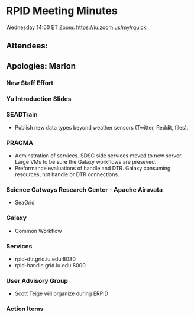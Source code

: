 
   
# RPID Meeting Minutes

Wednesday 14:00 ET 
Zoom: https://iu.zoom.us/my/rquick 
   
## Attendees: 
## Apologies: Marlon

### New Staff Effort

### Yu Introduction Slides

### SEADTrain
   * Publish new data types beyond weather sensors (Twitter, Reddit, files).
   
### PRAGMA
   * Adminstration of services. SDSC side services moved to new server. Large VMs to be sure the Galaxy workflows are preseved. 
   * Preformance evaluations of handle and DTR. Galaxy consuming resources, not handle or DTR connections. 

### Science Gatways Research Center - Apache Airavata
   * SeaGrid
   
### Galaxy
   * Common Workflow

### Services
   * rpid-dtr.grid.iu.edu:8080
   * rpid-handle.grid.iu.edu:8000

### User Advisory Group
   * Scott Teige will organize during ERPID

### Action Items



